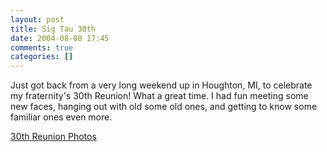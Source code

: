 ```yaml
---
layout: post
title: Sig Tau 30th
date: 2004-08-08 17:45
comments: true
categories: []
---
```

Just got back from a very long weekend up in Houghton, MI, to celebrate my fraternity's 30th Reunion! What a great time. I had fun meeting some new faces, hanging out with old some old ones, and getting to know some familiar ones even more.

<a href="http://www.filias.com/cgi-bin/album.pl?album=2004%20Albums/08.07.2004.SigTau30th">30th Reunion Photos</a>
